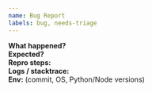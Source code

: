 ```yaml
---
name: Bug Report
labels: bug, needs-triage
---
```


**What happened?**  
**Expected?**  
**Repro steps:**  
**Logs / stacktrace:**  
**Env:** (commit, OS, Python/Node versions)
